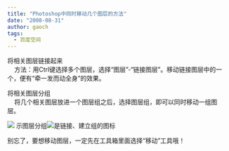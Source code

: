 ```yaml
---
title: "Photoshop中同时移动几个图层的方法"
date: "2008-08-31"
author: gaoch
tags:
  - 百度空间
---
```


将相关图层链接起来  
   
方法：用Ctrl键选择多个图层，选择“图层”-“链接图层”。移动链接图层中的一个，便有“牵一发而动全身”的效果。  
  
将相关图层分组  
   
将几个相关图层放进一个图层组之后，选择图层组，即可以同时移动一组图层。  
  
<img src="http://hiphotos.baidu.com/spring%5Fgao/pic/item/d0fcf1032802bd6e3812bb71.jpg" class="blogimg" />  
示图层分组<img src="http://hiphotos.baidu.com/spring%5Fgao/pic/item/013c48c20eed912ce4dd3b71.jpg" class="blogimg" />是链接、建立组的图标  
  
别忘了，要想移动图层，一定先在工具箱里面选择“移动”工具哦！
